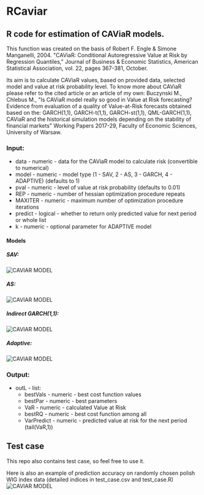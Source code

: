 # RCaviar

## R code for estimation of CAViaR models.

  This function was created on the basis of Robert F. Engle & Simone Manganelli,
  2004. "CAViaR: Conditional Autoregressive Value at Risk by Regression Quantiles,"
  Journal of Business & Economic Statistics, American Statistical Association,
  vol. 22, pages 367-381, October.

  Its aim is to calculate CAViaR values, based on provided data, selected model and
  value at risk probability level. To know more about CAViaR please refer to the cited
  article or an article of my own: Buczynski M., Chlebus M., "Is CAViaR model really
  so good in Value at Risk forecasting? Evidence from evaluation of a quality
  of Value-at-Risk forecasts obtained based on the: GARCH(1,1), GARCH-t(1,1),
  GARCH-st(1,1), QML-GARCH(1,1), CAViaR and the historical simulation models
  depending on the stability of financial markets" Working Papers 2017-29,
  Faculty of Economic Sciences, University of Warsaw.


  ### **Input**:

  - data         - numeric         - data for the CAViaR model to calculate risk
                   (convertible to numerical)
  - model        - numeric         - model type (1 - SAV, 2 - AS, 3 - GARCH, 4 - ADAPTIVE) (defaults to 1)
  - pval         - numeric         - level of value at risk probability (defaults to 0.01)
  - REP          - numeric         - number of hessian optimization procedure repeats
  - MAXITER      - numeric         - maximum number of optimization procedure iterations
  - predict      - logical         - whether to return only predicted value for next period or whole list
  - k            - numeric         - optional parameter for ADAPTIVE model

  #### Models
  ##### SAV:
  ![CAVIAR MODEL](https://raw.githubusercontent.com/Buczman/RCaviar/master/SAV.png)
  ##### AS:
  ![CAVIAR MODEL](https://raw.githubusercontent.com/Buczman/RCaviar/master/AS.png)
  ##### Indirect GARCH(1,1):
  ![CAVIAR MODEL](https://raw.githubusercontent.com/Buczman/RCaviar/master/GARCH.png)
  ##### Adaptive:
  ![CAVIAR MODEL](https://raw.githubusercontent.com/Buczman/RCaviar/master/adaptive.png)
  

  ### **Output**:
  - outL        - list:
    - bestVals     - numeric         - best cost function values
    - bestPar      - numeric         - best parameters
    - VaR          - numeric         - calculated Value at Risk
    - bestRQ       - numeric         - best cost function among all
    - VarPredict   - numeric         - predicted value at risk for the next period (tail(VaR,1))


  ## Test case
  
  This repo also contains test case, so feel free to use it.
  
  Here is also an example of prediction accuracy on randomly chosen polish WIG index data (detailed indices in test_case.csv and      test_case.R) 
  ![CAVIAR MODEL](https://raw.githubusercontent.com/Buczman/RCaviar/master/test_case_plot.png)
